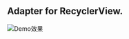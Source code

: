 ## Adapter for RecyclerView.

![Demo效果](https://raw.githubusercontent.com/jdqm/RvAdapter/master/demo.gif)
